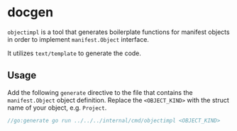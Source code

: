 # docgen

`objectimpl` is a tool that generates boilerplate functions for manifest objects
in order to implement `manifest.Object` interface.

It utilizes `text/template` to generate the code.

## Usage

Add the following `generate` directive to the file that contains the `manifest.Object` object definition.
Replace the `<OBJECT_KIND>` with the struct name of your object, e.g. `Project`.

```go
//go:generate go run ../../../internal/cmd/objectimpl <OBJECT_KIND>
```
